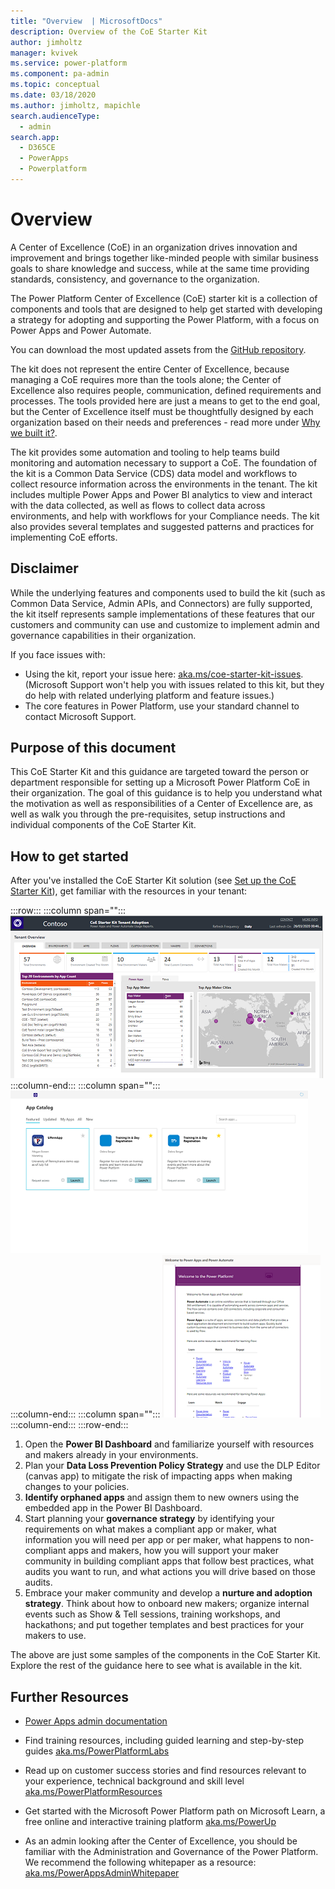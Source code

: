 ```yaml
---
title: "Overview  | MicrosoftDocs"
description: Overview of the CoE Starter Kit
author: jimholtz
manager: kvivek
ms.service: power-platform
ms.component: pa-admin
ms.topic: conceptual
ms.date: 03/18/2020
ms.author: jimholtz, mapichle
search.audienceType: 
  - admin
search.app: 
  - D365CE
  - PowerApps
  - Powerplatform
---
```

# Overview

A Center of Excellence (CoE) in an organization drives innovation and improvement and brings together like-minded people with similar business goals to share knowledge and success, while at the same time providing standards, consistency, and governance to the organization. 

The Power Platform Center of Excellence (CoE) starter kit is a collection of components and tools that are designed to help get started with developing a strategy for adopting and supporting the Power Platform, with a focus on Power Apps and Power Automate.

You can download the most updated assets from the [GitHub repository](https://aka.ms/CoEStarterKitRepo).

The kit does not represent the entire Center of Excellence, because
managing a CoE requires more than the tools alone; the Center of Excellence
also requires people, communication, defined requirements and processes. The
tools provided here are just a means to get to the end goal, but the Center of
Excellence itself must be thoughtfully designed by each organization based on
their needs and preferences - read more under [Why we built it?](motivation.md).

The kit provides some automation and tooling to help teams build monitoring and
automation necessary to support a CoE. The foundation of the kit is a Common
Data Service (CDS) data model and workflows to collect resource information
across the environments in the tenant. The kit includes multiple Power Apps and
Power BI analytics to view and interact with the data collected, as well as
flows to collect data across environments, and help with workflows for your
Compliance needs. The kit also provides several templates
and suggested patterns and practices for implementing CoE efforts.

## Disclaimer

While the underlying features and components used to build the kit (such as Common Data Service, Admin APIs, and Connectors) are fully supported, the kit itself represents sample implementations of these features that our customers and community can use and customize to implement admin and governance capabilities in their organization.

If you face issues with:

- Using the kit, report your issue here: [aka.ms/coe-starter-kit-issues](https://aka.ms/coe-starter-kit-issues). (Microsoft Support won't help you with issues related to this kit, but they do help with related underlying platform and feature issues.)
- The core features in Power Platform, use your standard channel to contact Microsoft Support.

## Purpose of this document

This CoE Starter Kit and this guidance are targeted toward the person or department responsible for setting up a Microsoft Power Platform CoE in their organization. The goal of this guidance is to help you understand what the motivation as well as responsibilities of a Center of Excellence are, as well as walk you through the pre-requisites, setup instructions and individual components of the CoE Starter Kit.

## How to get started

After you've installed the CoE Starter Kit solution (see [Set up the CoE Starter Kit](setup.md)), get familiar with the resources in your tenant:

:::row:::
   :::column span="":::
      ![CoE Starter Kit Dashboard](media/coeoverview1.PNG)
   :::column-end:::
   :::column span="":::
      ![CoE Starter Kit App Catalog](media/coeoverview2.PNG)
   :::column-end:::
      :::column span="":::
      ![CoE Starter Kit Welcome eMail](media/coeoverview3.PNG)
   :::column-end:::
:::row-end:::

1. Open the **Power BI Dashboard** and familiarize yourself with resources and makers already in your environments.
1. Plan your **Data Loss Prevention Policy Strategy** and use the DLP Editor (canvas app) to mitigate the risk of impacting apps when making changes to your policies.
1. **Identify orphaned apps** and assign them to new owners using the embedded app in the Power BI Dashboard.
1. Start planning your **governance strategy** by identifying your requirements on what makes a compliant app or maker, what information you will need per app or per maker, what happens to non-compliant apps and makers, how you will support your maker community in building compliant apps that follow best practices, what audits you want to run, and what actions you will drive based on those audits.
1. Embrace your maker community and develop a **nurture and adoption strategy**. Think about how to onboard new makers; organize internal events such as Show & Tell sessions, training workshops, and hackathons; and put together templates and best practices for your makers to use.

The above are just some samples of the components in the CoE Starter Kit. Explore the rest of the guidance here to see what is available in the kit.

## Further Resources

- [Power Apps admin documentation](<https://docs.microsoft.com/powerplatform/admin>)

- Find training resources, including guided learning and step-by-step guides [aka.ms/PowerPlatformLabs](https://aka.ms/powerplatformlabs)

- Read up on customer success stories and find resources relevant to your experience, technical background and skill level [aka.ms/PowerPlatformResources](https://aka.ms/powerplatformresources)

- Get started with the Microsoft Power Platform path on Microsoft Learn, a free online and interactive training platform [aka.ms/PowerUp](<https://aka.ms/PowerUp>)

- As an admin looking after the Center of Excellence, you should be familiar with the Administration and Governance of the Power Platform. We recommend the following whitepaper as a resource: [aka.ms/PowerAppsAdminWhitepaper](<https://aka.ms/powerappsadminwhitepaper>)
